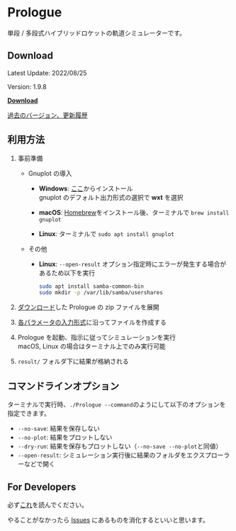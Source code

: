 # Prologue

単段 / 多段式ハイブリッドロケットの軌道シミュレーターです。

## Download

Latest Update: 2022/08/25

Version: 1.9.8

[**Download**](https://github.com/FROM-THE-EARTH/Prologue/releases/latest)

[過去のバージョン、更新履歴](https://github.com/FROM-THE-EARTH/Prologue/releases)

## 利用方法

1. 事前準備
   - Gnuplot の導入
      - **Windows**: [ここ](https://sourceforge.net/projects/gnuplot/files/gnuplot/5.2.8/)からインストール<br>
      gnuplot のデフォルト出力形式の選択で **wxt** を選択

      - **macOS**: [Homebrew](https://brew.sh/index_ja)をインストール後、ターミナルで `brew install gnuplot`
      
      - **Linux**: ターミナルで `sudo apt install gnuplot`

   - その他
      - **Linux**: `--open-result` オプション指定時にエラーが発生する場合があるため以下を実行
         ```sh
         sudo apt install samba-common-bin
         sudo mkdir -p /var/lib/samba/usershares
         ```

2. [ダウンロード](https://github.com/FROM-THE-EARTH/Prologue/releases/latest)した Prologue の zip ファイルを展開

3. [各パラメータの入力形式](https://github.com/FROM-THE-EARTH/Prologue/blob/master/docs/INPUT.md)に沿ってファイルを作成する

4. Prologue を起動、指示に従ってシミュレーションを実行<br>
   macOS, Linux の場合はターミナル上でのみ実行可能

5. `result/` フォルダ下に結果が格納される

## コマンドラインオプション
ターミナルで実行時、`./Prologue --command`のようにして以下のオプションを指定できます。
- `--no-save`: 結果を保存しない
- `--no-plot`: 結果をプロットしない
- `--dry-run`: 結果を保存もプロットしない（`--no-save --no-plot`と同値）
- `--open-result`: シミュレーション実行後に結果のフォルダをエクスプローラーなどで開く

## For Developers

必ず[これ](https://github.com/FROM-THE-EARTH/Prologue/blob/master/docs/DEVELOPMENT.md)を読んでください。

やることがなかったら [Issues](https://github.com/FROM-THE-EARTH/Prologue/issues) にあるものを消化するといいと思います。
